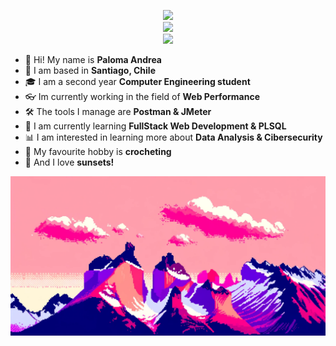 <p align="center">
  <img src="https://github-readme-stats.vercel.app/api?username=palomaandrea&theme=buefy&show_icons=true&hide_border=true&count_private=true"><br>
  <img src="https://github-readme-streak-stats.herokuapp.com/?user=palomaandrea&theme=buefy&hide_border=true"><br>
  <img src="https://github-readme-stats.vercel.app/api/top-langs/?username=palomaandrea&theme=buefy&show_icons=true&hide_border=true&layout=compact">
  
</p>

- 🌺 Hi! My name is **Paloma Andrea**
- 🗿 I am based in **Santiago, Chile**
- 🎓 I am a second year **Computer Engineering student**
- 👓 Im currently working in the field of **Web Performance**
- 🛠️ The tools I manage are **Postman & JMeter**
- 💾 I am currently learning **FullStack Web Development & PLSQL**
- 📊 I am interested in learning more about **Data Analysis & Cibersecurity**
- 🧶 My favourite hobby is **crocheting**
- 🌆 And I love **sunsets!**

<img src="chilean-torres-del-paine-in-a-pink-sunset.png" alt="Chile's Torres del Paine but in a pink sunset">
